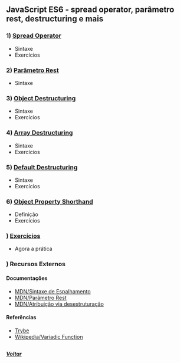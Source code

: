 ## JavaScript ES6 - spread operator, parâmetro rest, destructuring e mais

### 1) [Spread Operator](Z-conteudo-recursos/spread-operator.md#spread-operator)
- Sintaxe
- Exercícios

### 2) [Parâmetro Rest](Z-conteudo-recursos/parametro-rest.md#parâmetro-rest)
- Sintaxe

### 3) [Object Destructuring](Z-conteudo-recursos/object-destructuring.md#object-destructuring)
- Sintaxe
- Exercícios

### 4) [Array Destructuring](Z-conteudo-recursos/array-destructuring.md#array-destructuring)
- Sintaxe
- Exercícios

### 5) [Default Destructuring](Z-conteudo-recursos/default-destructuring.md#default-destructuring)
- Sintaxe
- Exercícios

### 6) [Object Property Shorthand](Z-conteudo-recursos/object-property-shorthand.md#object-property-shorthand)
- Definição
- Exercícios

### ) [Exercícios](X-agora-a-pratica/exercicios.md#exercícios)
- Agora a prática

### ) Recursos Externos

#### Documentações
- [MDN/Sintaxe de Espalhamento](https://developer.mozilla.org/pt-BR/docs/Web/JavaScript/Reference/Operators/Spread_syntax)
- [MDN/Parâmetro Rest](https://developer.mozilla.org/en-US/docs/Web/JavaScript/Reference/Functions/rest_parameters)
- [MDN/Atribuição via desestruturação](https://developer.mozilla.org/pt-BR/docs/Web/JavaScript/Reference/Operators/Destructuring_assignment)

#### Referências
- [Trybe](https://www.betrybe.com/)
- [Wikipedia/Variadic Function](https://en.wikipedia.org/wiki/Variadic_function)

##

##### [Voltar](https://github.com/nnnnadia/trybe-exercicios#bloco-8-higher-order-functions-do-javascript-es6)
